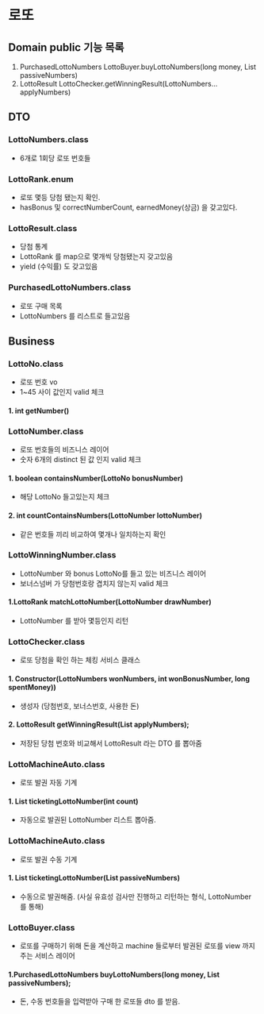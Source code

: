 # 로또

## Domain public 기능 목록

1. PurchasedLottoNumbers LottoBuyer.buyLottoNumbers(long money, List<LottoNumbers> passiveNumbers)
2. LottoResult LottoChecker.getWinningResult(LottoNumbers... applyNumbers)

## DTO

### LottoNumbers.class

- 6개로 1회당 로또 번호들

### LottoRank.enum

- 로또 몇등 당첨 됐는지 확인.
- hasBonus 및 correctNumberCount, earnedMoney(상금) 을 갖고있다.

### LottoResult.class

- 당첨 통계
- LottoRank 를 map으로 몇개씩 당첨됐는지 갖고있음
- yield (수익률) 도 갖고있음

### PurchasedLottoNumbers.class

- 로또 구매 목록
- LottoNumbers 를 리스트로 들고있음

## Business

### LottoNo.class

- 로또 번호 vo
- 1~45 사이 값인지 valid 체크

#### 1. int getNumber()

### LottoNumber.class

- 로또 번호들의 비즈니스 레이어
- 숫자 6개의 distinct 된 값 인지 valid 체크

#### 1. boolean containsNumber(LottoNo bonusNumber)

- 해당 LottoNo 들고있는지 체크

#### 2. int countContainsNumbers(LottoNumber lottoNumber)

- 같은 번호들 끼리 비교하여 몇개나 일치하는지 확인

### LottoWinningNumber.class

- LottoNumber 와 bonus LottoNo를 들고 있는 비즈니스 레이어
- 보너스넘버 가 당첨번호랑 겹치지 않는지 valid 체크

#### 1.LottoRank matchLottoNumber(LottoNumber drawNumber)

- LottoNumber 를 받아 몇등인지 리턴

### LottoChecker.class

- 로또 당첨을 확인 하는 체킹 서비스 클래스

#### 1. Constructor(LottoNumbers wonNumbers, int wonBonusNumber, long spentMoney))

- 생성자 (당첨번호, 보너스번호, 사용한 돈)

#### 2. LottoResult getWinningResult(List<LottoNumbers> applyNumbers);

- 저장된 당첨 번호와 비교해서 LottoResult 라는 DTO 를 뽑아줌

### LottoMachineAuto.class

- 로또 발권 자동 기계

#### 1. List<LottoNumber> ticketingLottoNumber(int count)

- 자동으로 발권된 LottoNumber 리스트 뽑아줌.

### LottoMachineAuto.class

- 로또 발권 수동 기계

#### 1. List<LottoNumber> ticketingLottoNumber(List<LottoNumbers> passiveNumbers)

- 수동으로 발권해줌. (사실 유효성 검사만 진행하고 리턴하는 형식, LottoNumber 를 통해)

### LottoBuyer.class

- 로또를 구매하기 위해 돈을 계산하고 machine 들로부터 발권된 로또를 view 까지 주는 서비스 레이어

#### 1.PurchasedLottoNumbers buyLottoNumbers(long money, List<LottoNumbers> passiveNumbers);

- 돈, 수동 번호들을 입력받아 구매 한 로또들 dto 를 받음.